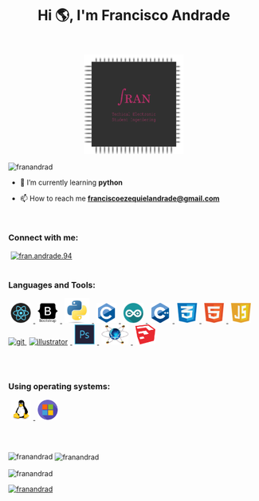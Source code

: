 <h1 align="center">Hi 🌎, I'm Francisco Andrade</h1>
<br>

<p align="center"> <img src="banner/circuit-electronic.png" alt="franandrad" height="200" width="200"/> </p>

<p align="left"> <img src="https://komarev.com/ghpvc/?username=franandrad&label=Profile%20views&color=0e75b6&style=flat" alt="franandrad" /> </p>

- 🌱 I’m currently learning **python**

- 📫 How to reach me **franciscoezequielandrade@gmail.com**

<br>
<h3 align="left">Connect with me:</h3>
<p align="left">
<a href="https://instagram.com/fran.andrade.94" target="blank"><img align="center" src="https://raw.githubusercontent.com/rahuldkjain/github-profile-readme-generator/master/src/images/icons/Social/instagram.svg" alt="fran.andrade.94" height="40" width="30" hspace="5"/></a>
<br><br>

</p>
<h3 align="left">Languages and Tools:</h3>
<p align="left"> 
<a href="https://react-bootstrap.github.io/" target="_blank" rel="noreferrer"> <img src="icons/react.png" alt="react" width="40" height="40"hspace="5"/> </a> 
<a href="https://getbootstrap.com" target="_blank" rel="noreferrer"> <img src="https://raw.githubusercontent.com/devicons/devicon/master/icons/bootstrap/bootstrap-plain-wordmark.svg" alt="bootstrap" width="40" height="40"hspace="5"/> </a>
<a href="https://www.python.org/" target="_blank" rel="noreferrer"> <img src="icons/python.png" alt="python" width="50" height="50"hspace="5"/> </a> 
<a href="https://www.cprogramming.com/" target="_blank" rel="noreferrer"> <img src="https://raw.githubusercontent.com/devicons/devicon/master/icons/c/c-original.svg" alt="c" width="40" height="40"hspace="5"/> </a> 
<a href="https://www.arduino.cc/" target="_blank" rel="noreferrer"> <img src="icons/arduino.png" alt="arduino" width="40" height="40"hspace="5"/> </a> 
<a href="https://www.w3schools.com/cpp/" target="_blank" rel="noreferrer"> <img src="https://raw.githubusercontent.com/devicons/devicon/master/icons/cplusplus/cplusplus-original.svg" alt="cplusplus" width="40" height="40"hspace="5"/> </a> 
<a href="https://www.w3schools.com/css/" target="_blank" rel="noreferrer"> <img src="icons/css3.png" alt="css3" width="40" height="40"hspace="5"/> </a> 
<a href="https://www.w3.org/html/" target="_blank" rel="noreferrer"> <img src="icons/html5.png" alt="html5" width="40" height="40"hspace="5"/> </a> 
<a href="https://developer.mozilla.org/en-US/docs/Web/JavaScript" target="_blank" rel="noreferrer"> <img src="icons/js.png" alt="javascript" width="40" height="40"hspace="5"/> </a> 
<a href="https://git-scm.com/" target="_blank" rel="noreferrer"> <img src="https://www.vectorlogo.zone/logos/git-scm/git-scm-icon.svg" alt="git" width="40" height="40"/> </a>
<a href="https://www.adobe.com/in/products/illustrator.html" target="_blank" rel="noreferrer"> <img src="https://www.vectorlogo.zone/logos/adobe_illustrator/adobe_illustrator-icon.svg" alt="illustrator" width="40" height="40"hspace="5"/> </a> 
<a href="https://www.photoshop.com/en" target="_blank" rel="noreferrer"> <img src="icons/ps.jpg" alt="photoshop" width="40" height="40"hspace="5"/> </a> 
<a href="https://www.labcenter.com/" target="_blank" rel="noreferrer"> <img src="icons/proteus.png" alt="proteus" height="40"hspace="5"/> </a> 
<a href="https://www.sketchup.com/en" target="_blank" rel="noreferrer"> <img src="icons/sketchup.png" alt="sketchup" width="40" height="40"hspace="5"/> </a> 
</p>
<br><br>

<h3 align="left">Using operating systems:</h3>
<p align="left">
<a href="https://www.linux.org/" target="_blank" rel="noreferrer"> <img src="https://raw.githubusercontent.com/devicons/devicon/master/icons/linux/linux-original.svg" alt="linux" width="40" height="40"hspace="5"/> </a>
<a href="https://www.microsoft.com/es-es/windows" target="_blank" rel="noreferrer"> <img src="icons/win.png" alt="linux" width="40" height="40"hspace="5"/> </a>
</p>
<br><br>

<p><img align="left" src="https://github-readme-stats.vercel.app/api/top-langs?username=franandrad&show_icons=true&locale=en&layout=compact&theme=radical" alt="franandrad"/></p>

<p>&nbsp;<img align="center" src="https://github-readme-stats.vercel.app/api?username=franandrad&show_icons=true&locale=en&theme=radical" alt="franandrad" /></p>

<p><img align="center" src="https://github-readme-streak-stats.herokuapp.com/?user=franandrad&theme=radical" alt="franandrad"/> </p>

<p align="left"> <a href="https://github.com/ryo-ma/github-profile-trophy"><img src="https://github-profile-trophy.vercel.app/?username=franandrad&theme=radical" alt="franandrad" /></a> </p>
